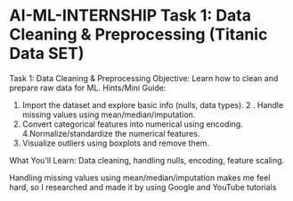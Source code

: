 # AI-ML-INTERNSHIP Task 1: Data Cleaning & Preprocessing (Titanic Data SET)

Task 1: Data Cleaning &amp; Preprocessing
Objective: Learn how to clean and prepare raw data for ML.
Hints/Mini Guide:
   1. Import the dataset and explore basic info (nulls, data types).
   2 . Handle missing values using mean/median/imputation.
   3. Convert categorical features into numerical using encoding.
   4.Normalize/standardize the numerical features.
   5. Visualize outliers using boxplots and remove them.

What You'll Learn: Data cleaning, handling nulls, encoding, feature scaling.

Handling missing values using mean/median/imputation makes me feel hard, so I researched and made it by using Google and YouTube tutorials
